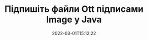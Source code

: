---
############################# Static ############################
layout: "auto-gen-signature"
date: 2022-03-01T15:12:22
draft: false
operation: Sign
signaturetype: Image
fileformat: Ott
productName: Java
lang: uk
productCode: java
otherformats: pdf doc docx docm dot dotm dotx odt ott rtf xls xlsx xlsm xlsb csv ods ots xltx xltm ppt pptx pps ppsx odp otp potx potm pptm ppsm png jpg bmp gif tiff svg webp wmf
breadcrumb: Put Image signature on Ott for Java

############################# Head ############################
head_title: "Додавання підписів Image до файлу Ott за допомогою Java"
head_description: "Додайте підпис Image до файлу Ott для Java за допомогою кількох рядків коду. Використовуйте API підпису документів GroupDocs, щоб підписувати десятки форматів файлів."

############################# Header ############################
title: "Підпишіть файли Ott підписами Image у Java"
description: "Як додати підпис Image із кількома рядками коду Java"
bg_image: "https://cms.admin.containerize.com/templates/aspose/App_Themes/V3/images/bg/header1.png"
bg_overlay: false
button:
    enable: true

############################# SubMenu ############################
submenu:
    enable: true

    left:
        img_alt: "GroupDocs.Signature for Java"
        image: "https://cms.admin.containerize.com/templates/groupdocs/images/product-logos/90x90-noborder/groupdocs-signature-java.png"
        product: "GroupDocs.Signature"
        platform: "Java"



############################# About ############################
about:
    enable: true
    title: "Про API підписів зображень GroupDocs.Signature for Java"
    content: |
        [GroupDocs.Signature for Java](https://products.groupdocs.com/signature/java/) — популярний API для електронного підпису цифрових документів. Доступні такі підписи, як тексти, зображення, цифрові сертифікати, штрих-коди, QR-коди, штампи або метадані. Підписи можна розміщувати на PDF-файлах, документах MS Word, робочих книгах MS Excel, презентаціях MS PowerPoint, файлах Adobe Photoshop і різних форматах зображень. Клієнти можуть підписувати свій документ і оновлювати, шукати, перевіряти, видаляти або переглядати електронні підписи, які були розміщені на цих документах. Крім того, передбачено безліч можливостей для налаштування підписів.
    

############################# Steps ############################
steps:
    enable: true
    title_left: "Кроки для підпису Ott за допомогою Image у Java"
    content_left: |
        [GroupDocs.Signature for Java](https://products.groupdocs.com/signature/java/) надає можливість швидко та легко підписувати документи Ott за допомогою підписів Image.
        
        * Створіть екземпляр класу підпису, який надає файл Ott, який має бути підписаний як шлях або потік пам’яті
        * Створіть екземпляр класу SignOptions і встановіть усі потрібні дані.
        * Викликати метод Signature.Sign(), передаючи вихідний файл Ott або потік пам’яті

    title_right: " Системні вимоги"
    content_right: |
        GroupDocs.Signature for Java підтримуються на всіх основних платформах і операційних системах. Перш ніж виконувати наведений нижче код, переконайтеся, що у вашій системі встановлено такі передумови.

        * Операційні системи: Microsoft Windows, Linux, MacOS
        * Середовища розробки: NetBeans, Intellij IDEA, Eclipse, etc.
        * Java runtime: J2SE 6.0 and above
        * Отримайте останню версію GroupDocs.Signature for Java від [Maven](https://repository.groupdocs.com/webapp/#/artifacts/browse/tree/General/repo/com/groupdocs/groupdocs-signature)
         
    code: |
        ```java    
                
        // Set up input Ott file
        String filePath = "input.ott";
        // Set up output file
        String outputFilePath = "output.ott";
        // Provide image file
        String imageFilePath = "image.png";

        // Instantiate Signature for input file
        Signature signature = new Signature(filePath);

        //Provide sign options
        ImageSignOptions options = new ImageSignOptions(imageFilePath);

        // set signature position
        options.setLeft(50);
        options.setTop(200);

        // sign Ott document
        SignResult result = signature.sign(outputFilePath, options);
        ```

############################# Demos ############################
demos:
    enable: true
    title: "Підпис документів Ott за допомогою Image Live Demo"
    content: |
       Підпишіть файл Ott різними підписами просто зараз, відвідавши веб-сайт [GroupDocs.Signature App](https://products.groupdocs.app/signature/family). Безкоштовна онлайн-демоверсія чекає на вас.          

############################# More Formats ############################
more_formats:
    enable: true
    title: "Інші підтримувані підписи Image для Java"
    content: |
        "Ви також можете підписати Ott іншими типами підписів. Перегляньте список нижче."
    format: 
       
       
back_to_top:
    enable: true
---